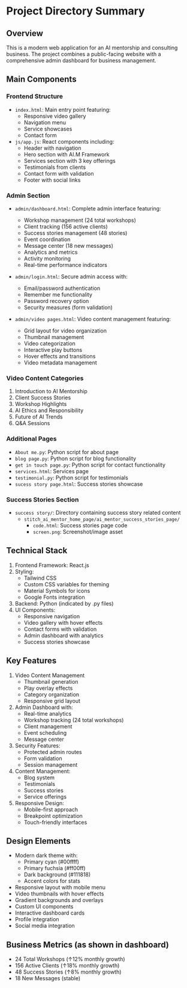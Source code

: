 # Project Directory Summary

## Overview
This is a modern web application for an AI mentorship and consulting business. The project combines a public-facing website with a comprehensive admin dashboard for business management.

## Main Components

### Frontend Structure
- `index.html`: Main entry point featuring:
  - Responsive video gallery
  - Navigation menu
  - Service showcases
  - Contact form
- `js/app.js`: React components including:
  - Header with navigation
  - Hero section with AI.M Framework
  - Services section with 3 key offerings
  - Testimonials from clients
  - Contact form with validation
  - Footer with social links

### Admin Section
- `admin/dashboard.html`: Complete admin interface featuring:
  - Workshop management (24 total workshops)
  - Client tracking (156 active clients)
  - Success stories management (48 stories)
  - Event coordination
  - Message center (18 new messages)
  - Analytics and metrics
  - Activity monitoring
  - Real-time performance indicators

- `admin/login.html`: Secure admin access with:
  - Email/password authentication
  - Remember me functionality
  - Password recovery option
  - Security measures (form validation)

- `admin/video pages.html`: Video content management featuring:
  - Grid layout for video organization
  - Thumbnail management
  - Video categorization
  - Interactive play buttons
  - Hover effects and transitions
  - Video metadata management

### Video Content Categories
1. Introduction to AI Mentorship
2. Client Success Stories
3. Workshop Highlights
4. AI Ethics and Responsibility
5. Future of AI Trends
6. Q&A Sessions

### Additional Pages
- `About me.py`: Python script for about page
- `blog page.py`: Python script for blog functionality
- `get in touch page.py`: Python script for contact functionality
- `services.html`: Services page
- `testimonial.py`: Python script for testimonials
- `sucess story page.html`: Success stories showcase

### Success Stories Section
- `success story/`: Directory containing success story related content
  - `stitch_ai_mentor_home_page/ai_mentor_success_stories_page/`
    - `code.html`: Success stories page code
    - `screen.png`: Screenshot/image asset

## Technical Stack
1. Frontend Framework: React.js
2. Styling: 
   - Tailwind CSS
   - Custom CSS variables for theming
   - Material Symbols for icons
   - Google Fonts integration
3. Backend: Python (indicated by .py files)
4. UI Components:
   - Responsive navigation
   - Video gallery with hover effects
   - Contact forms with validation
   - Admin dashboard with analytics
   - Success stories showcase

## Key Features
1. Video Content Management
   - Thumbnail generation
   - Play overlay effects
   - Category organization
   - Responsive grid layout
2. Admin Dashboard with:
   - Real-time analytics
   - Workshop tracking (24 total workshops)
   - Client management
   - Event scheduling
   - Message center
3. Security Features:
   - Protected admin routes
   - Form validation
   - Session management
4. Content Management:
   - Blog system
   - Testimonials
   - Success stories
   - Service offerings
5. Responsive Design:
   - Mobile-first approach
   - Breakpoint optimization
   - Touch-friendly interfaces

## Design Elements
- Modern dark theme with:
  - Primary cyan (#00ffff)
  - Primary fuchsia (#ff00ff)
  - Dark background (#111818)
  - Accent colors for stats
- Responsive layout with mobile menu
- Video thumbnails with hover effects
- Gradient backgrounds and overlays
- Custom UI components
- Interactive dashboard cards
- Profile integration
- Social media integration

## Business Metrics (as shown in dashboard)
- 24 Total Workshops (↑12% monthly growth)
- 156 Active Clients (↑18% monthly growth)
- 48 Success Stories (↑8% monthly growth)
- 18 New Messages (stable)
